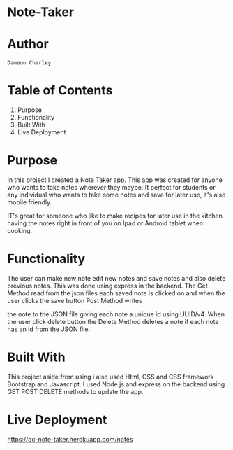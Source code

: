 # Note-Taker

# Author
    Dameon Charley


# Table of Contents
1. Purpose 
2. Functionality  
3. Built With
4. Live Deployment
 


# Purpose 
In this project I created a Note Taker app. This app was created for anyone who wants to take notes wherever they maybe. It perfect for students or any individual who wants to take some notes and save for later use, it's also mobile friendly. 

IT's great for someone who like to make recipes for later use in the kitchen having the notes right in front of you on Ipad or Android tablet when cooking.


# Functionality 

The user can make new note edit new notes and save notes and also delete previous notes. This was done using express in the backend. The Get Method read from the json files each saved note is clicked on and when the user clicks the save button Post Method writes 

the note to the JSON file giving each note a unique id using UUID/v4. When the user click delete button the Delete Method deletes a note if each note has an id from the JSON file.  



# Built With 

This project aside from using i also used Html, CSS and CSS framework Bootstrap and Javascript. I used Node.js and express on the backend  using GET POST DELETE methods to update the app.   

# Live Deployment 

https://dc-note-taker.herokuapp.com/notes